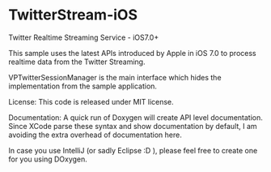 TwitterStream-iOS
=================

Twitter Realtime Streaming Service - iOS7.0+

This sample uses the latest APIs introduced by Apple in iOS 7.0 to process realtime data from the Twitter Streaming.

VPTwitterSessionManager is the main interface which hides the implementation from the sample application.

License:
This code is released under MIT license.

Documentation:
A quick run of Doxygen will create API level documentation. Since XCode parse these syntax and show documentation by default, I am avoiding the extra overhead of documentation here.

In case you use IntelliJ (or sadly Eclipse :D ), please feel free to create one for you using DOxygen.
